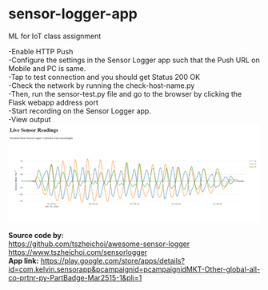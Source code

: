 # sensor-logger-app
ML for IoT class assignment

-Enable HTTP Push <br>
-Configure the settings in the Sensor Logger app such that the Push URL on Mobile and PC is same. <br>
-Tap to test connection and you should get Status 200 OK <br>
-Check the network by running the check-host-name.py <br>
-Then, run the sensor-test.py file and go to the browser by clicking the Flask webapp address port<br>
-Start recording on the Sensor Logger app. <br>
-View output <br>
![Sensor logger Output](/sensorlogger.png?raw=true "Sensor Logger output")

**Source code by:** <br>
https://github.com/tszheichoi/awesome-sensor-logger <br>
https://www.tszheichoi.com/sensorlogger <br>
**App link:** https://play.google.com/store/apps/details?id=com.kelvin.sensorapp&pcampaignid=pcampaignidMKT-Other-global-all-co-prtnr-py-PartBadge-Mar2515-1&pli=1
